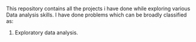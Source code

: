 This repository contains all the projects i have done while exploring various Data analysis skills.
I have done problems which can be broadly classified as:
1. Exploratory data analysis.

